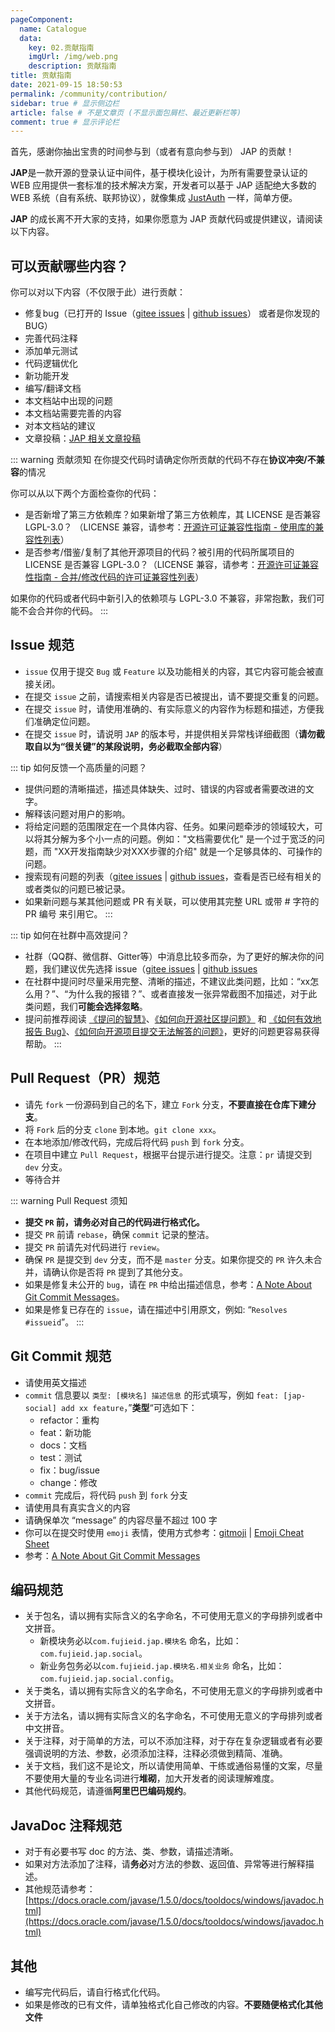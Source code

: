 ```yaml
---
pageComponent:
  name: Catalogue
  data:
    key: 02.贡献指南
    imgUrl: /img/web.png
    description: 贡献指南
title: 贡献指南
date: 2021-09-15 18:50:53
permalink: /community/contribution/
sidebar: true # 显示侧边栏
article: false # 不是文章页 (不显示面包屑栏、最近更新栏等)
comment: true # 显示评论栏
---
```


首先，感谢你抽出宝贵的时间参与到（或者有意向参与到） JAP 的贡献！

**JAP**是一款开源的登录认证中间件，基于模块化设计，为所有需要登录认证的 WEB 应用提供一套标准的技术解决方案，开发者可以基于 JAP 适配绝大多数的 WEB 系统（自有系统、联邦协议），就像集成 [JustAuth](https://gitee.com/yadong.zhang/JustAuth) 一样，简单方便。

**JAP** 的成长离不开大家的支持，如果你愿意为 JAP 贡献代码或提供建议，请阅读以下内容。

## 可以贡献哪些内容？

你可以对以下内容（不仅限于此）进行贡献：

- 修复bug（已打开的 Issue（[gitee issues](https://gitee.com/fujieid/jap/issues) | [github issues](https://github.com/fujieid/jap/issues)） 或者是你发现的 BUG）
- 完善代码注释
- 添加单元测试
- 代码逻辑优化
- 新功能开发
- 编写/翻译文档
- 本文档站中出现的问题
- 本文档站需要完善的内容
- 对本文档站的建议
- 文章投稿：[JAP 相关文章投稿](https://www.wjx.cn/vj/r4gHhdm.aspx)

::: warning 贡献须知
在你提交代码时请确定你所贡献的代码不存在**协议冲突/不兼容**的情况

你可以从以下两个方面检查你的代码：
- 是否新增了第三方依赖库？如果新增了第三方依赖库，其 LICENSE 是否兼容 LGPL-3.0？ （LICENSE 兼容，请参考：[开源许可证兼容性指南 - 使用库的兼容性列表](https://shimo.im/docs/uL4VQaYGL2sadQOV#anchor-74ae)）
- 是否参考/借鉴/复制了其他开源项目的代码？被引用的代码所属项目的 LICENSE 是否兼容 LGPL-3.0？（LICENSE 兼容，请参考：[开源许可证兼容性指南 - 合并/修改代码的许可证兼容性列表](https://shimo.im/docs/uL4VQaYGL2sadQOV#anchor-39f8)）

如果你的代码或者代码中新引入的依赖项与 LGPL-3.0 不兼容，非常抱歉，我们可能不会合并你的代码。
:::

## Issue 规范

- `issue` 仅用于提交 `Bug` 或 `Feature` 以及功能相关的内容，其它内容可能会被直接关闭。
- 在提交 `issue` 之前，请搜索相关内容是否已被提出，请不要提交重复的问题。
- 在提交 `issue` 时，请使用准确的、有实际意义的内容作为标题和描述，方便我们准确定位问题。
- 在提交 `issue` 时，请说明 `JAP` 的版本号，并提供相关异常栈详细截图（**请勿截取自以为“很关键”的某段说明，务必截取全部内容**）

::: tip 如何反馈一个高质量的问题？
- 提供问题的清晰描述，描述具体缺失、过时、错误的内容或者需要改进的文字。
- 解释该问题对用户的影响。
- 将给定问题的范围限定在一个具体内容、任务。如果问题牵涉的领域较大，可以将其分解为多个小一点的问题。例如："文档需要优化" 是一个过于宽泛的问题，而 "XX开发指南缺少对XXX步骤的介绍" 就是一个足够具体的、可操作的问题。
- 搜索现有问题的列表（[gitee issues](https://gitee.com/fujieid/jap/issues) | [github issues](https://github.com/fujieid/jap/issues)，查看是否已经有相关的或者类似的问题已被记录。
- 如果新问题与某其他问题或 PR 有关联，可以使用其完整 URL 或带 # 字符的 PR 编号 来引用它。
:::

::: tip 如何在社群中高效提问？
- 社群（QQ群、微信群、Gitter等）中消息比较多而杂，为了更好的解决你的问题，我们建议优先选择 issue（[gitee issues](https://gitee.com/fujieid/jap/issues) | [github issues](https://github.com/fujieid/jap/issues)
- 在社群中提问时尽量采用完整、清晰的描述，不建议此类问题，比如：“xx怎么用？”、“为什么我的报错？”、或者直接发一张异常截图不加描述，对于此类问题，我们**可能会选择忽略**。
- 提问前推荐阅读 [《提问的智慧》](https://github.com/ryanhanwu/How-To-Ask-Questions-The-Smart-Way)、[《如何向开源社区提问题》](https://github.com/seajs/seajs/issues/545) 和 [《如何有效地报告 Bug》](http://www.chiark.greenend.org.uk/~sgtatham/bugs-cn.html)、[《如何向开源项目提交无法解答的问题》](https://zhuanlan.zhihu.com/p/25795393)，更好的问题更容易获得帮助。
:::

## Pull Request（PR）规范

- 请先 `fork` 一份源码到自己的名下，建立 `Fork` 分支，**不要直接在仓库下建分支**。    
- 将 `Fork` 后的分支 `clone` 到本地。`git clone xxx`。
- 在本地添加/修改代码，完成后将代码 `push` 到 `fork` 分支。
- 在项目中建立 `Pull Request`，根据平台提示进行提交。注意：`pr` 请提交到 `dev` 分支。
- 等待合并

::: warning Pull Request 须知
- **提交 `PR` 前，请务必对自己的代码进行格式化。**
- 提交 `PR` 前请 `rebase`，确保 `commit` 记录的整洁。
- 提交 `PR` 前请先对代码进行 `review`。
- 确保 `PR` 是提交到 `dev` 分支，而不是 `master` 分支。如果你提交的 `PR` 许久未合并，请确认你是否将 `PR` 提到了其他分支。
- 如果是修复未公开的 `bug`，请在 `PR` 中给出描述信息，参考：[A Note About Git Commit Messages](https://tbaggery.com/2008/04/19/a-note-about-git-commit-messages.html)。
- 如果是修复已存在的 `issue`，请在描述中引用原文，例如: “`Resolves #issueid`”。
:::


## Git Commit 规范

- 请使用英文描述
- `commit` 信息要以 `类型: [模块名] 描述信息` 的形式填写，例如 `feat: [jap-social] add xx feature`，”**类型**“可选如下：
  - refactor：重构
  - feat：新功能
  - docs：文档
  - test：测试
  - fix：bug/issue
  - change：修改
- `commit` 完成后，将代码 `push` 到 `fork` 分支
- 请使用具有真实含义的内容
- 请确保单次 “message” 的内容尽量不超过 100 字
- 你可以在提交时使用 `emoji` 表情，使用方式参考：[gitmoji](https://github.com/carloscuesta/gitmoji) | [Emoji Cheat Sheet](https://www.webfx.com/tools/emoji-cheat-sheet/)
- 参考：[A Note About Git Commit Messages](https://tbaggery.com/2008/04/19/a-note-about-git-commit-messages.html)

## 编码规范

- 关于包名，请以拥有实际含义的名字命名，不可使用无意义的字母排列或者中文拼音。
    - 新模块务必以`com.fujieid.jap.模块名` 命名，比如：`com.fujieid.jap.social`。
    - 新业务包务必以`com.fujieid.jap.模块名.相关业务` 命名，比如：`com.fujieid.jap.social.config`。
- 关于类名，请以拥有实际含义的名字命名，不可使用无意义的字母排列或者中文拼音。
- 关于方法名，请以拥有实际含义的名字命名，不可使用无意义的字母排列或者中文拼音。
- 关于注释，对于简单的方法，可以不添加注释，对于存在复杂逻辑或者有必要强调说明的方法、参数，必须添加注释，注释必须做到精简、准确。
- 关于文档，我们这不是论文，所以请使用简单、干练或通俗易懂的文案，尽量不要使用大量的专业名词进行**堆砌**，加大开发者的阅读理解难度。
- 其他代码规范，请遵循**阿里巴巴编码规约**。

## JavaDoc 注释规范

- 对于有必要书写 doc 的方法、类、参数，请描述清晰。
- 如果对方法添加了注释，请**务必**对方法的参数、返回值、异常等进行解释描述。
- 其他规范请参考：[https://docs.oracle.com/javase/1.5.0/docs/tooldocs/windows/javadoc.html](https://docs.oracle.com/javase/1.5.0/docs/tooldocs/windows/javadoc.html)

## 其他

- 编写完代码后，请自行格式化代码。
- 如果是修改的已有文件，请单独格式化自己修改的内容。**不要随便格式化其他文件**
